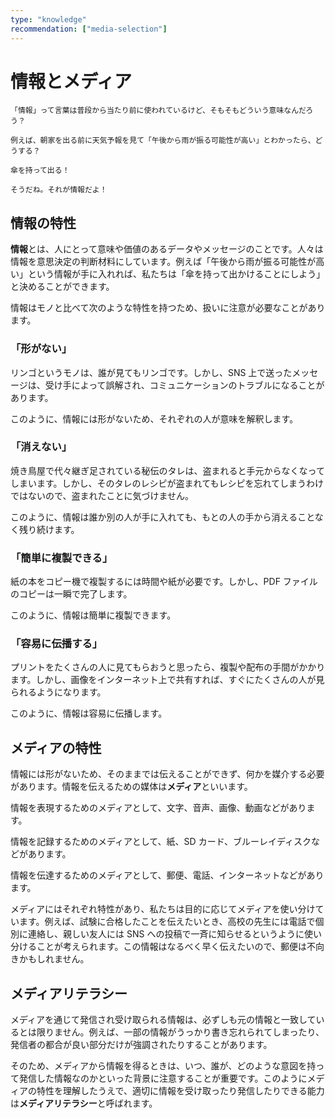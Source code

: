 ```yaml
---
type: "knowledge"
recommendation: ["media-selection"]
---
```


# 情報とメディア

```:dialog:left:student1:question
「情報」って言葉は普段から当たり前に使われているけど、そもそもどういう意味なんだろう？
```

```:dialog:right:teacher1:normal
例えば、朝家を出る前に天気予報を見て「午後から雨が振る可能性が高い」とわかったら、どうする？
```

```:dialog:left:student1:exclamation
傘を持って出る！
```

```:dialog:right:teacher1:normal
そうだね。それが情報だよ！
```

## 情報の特性

**情報**とは、人にとって意味や価値のあるデータやメッセージのことです。人々は情報を意思決定の判断材料にしています。例えば「午後から雨が振る可能性が高い」という情報が手に入れれば、私たちは「傘を持って出かけることにしよう」と決めることができます。

情報はモノと比べて次のような特性を持つため、扱いに注意が必要なことがあります。

### 「形がない」

リンゴというモノは、誰が見てもリンゴです。しかし、SNS 上で送ったメッセージは、受け手によって誤解され、コミュニケーションのトラブルになることがあります。

このように、情報には形がないため、それぞれの人が意味を解釈します。

### 「消えない」

焼き鳥屋で代々継ぎ足されている秘伝のタレは、盗まれると手元からなくなってしまいます。しかし、そのタレのレシピが盗まれてもレシピを忘れてしまうわけではないので、盗まれたことに気づけません。

このように、情報は誰か別の人が手に入れても、もとの人の手から消えることなく残り続けます。

### 「簡単に複製できる」

紙の本をコピー機で複製するには時間や紙が必要です。しかし、PDF ファイルのコピーは一瞬で完了します。

このように、情報は簡単に複製できます。

### 「容易に伝播する」

プリントをたくさんの人に見てもらおうと思ったら、複製や配布の手間がかかります。しかし、画像をインターネット上で共有すれば、すぐにたくさんの人が見られるようになります。

このように、情報は容易に伝播します。

## メディアの特性

情報には形がないため、そのままでは伝えることができず、何かを媒介する必要があります。情報を伝えるための媒体は**メディア**といいます。

情報を表現するためのメディアとして、文字、音声、画像、動画などがあります。

情報を記録するためのメディアとして、紙、SD カード、ブルーレイディスクなどがあります。

情報を伝達するためのメディアとして、郵便、電話、インターネットなどがあります。

メディアにはそれぞれ特性があり、私たちは目的に応じてメディアを使い分けています。例えば、試験に合格したことを伝えたいとき、高校の先生には電話で個別に連絡し、親しい友人には SNS への投稿で一斉に知らせるというように使い分けることが考えられます。この情報はなるべく早く伝えたいので、郵便は不向きかもしれません。

## メディアリテラシー

メディアを通じて発信され受け取られる情報は、必ずしも元の情報と一致しているとは限りません。例えば、一部の情報がうっかり書き忘れられてしまったり、発信者の都合が良い部分だけが強調されたりすることがあります。

そのため、メディアから情報を得るときは、いつ、誰が、どのような意図を持って発信した情報なのかといった背景に注意することが重要です。このようにメディアの特性を理解したうえで、適切に情報を受け取ったり発信したりできる能力は**メディアリテラシー**と呼ばれます。
